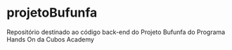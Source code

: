# projetoBufunfa

Repositório destinado ao código back-end do Projeto Bufunfa do Programa Hands On da Cubos Academy